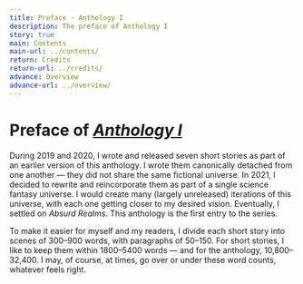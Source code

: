 ```yaml
---
title: Preface - Anthology I
description: The preface of Anthology I
story: true
main: Contents
main-url: ../contents/
return: Credits
return-url: ../credits/
advance: Overview
advance-url: ../overview/
---
```


# Preface of *[Anthology I](../)*
During 2019 and 2020, I wrote and released seven short stories as part of an earlier version of this anthology. I wrote them canonically detached from one another — they did not share the same fictional universe. In 2021, I decided to rewrite and reincorporate them as part of a single science fantasy universe. I would create many (largely unreleased) iterations of this universe, with each one getting closer to my desired vision. Eventually, I settled on *Absurd Realms*. This anthology is the first entry to the series.

To make it easier for myself and my readers, I divide each short story into scenes of 300–900 words, with paragraphs of 50–150. For short stories, I like to keep them within 1800–5400 words — and for the anthology, 10,800–32,400. I may, of course, at times, go over or under these word counts, whatever feels right.